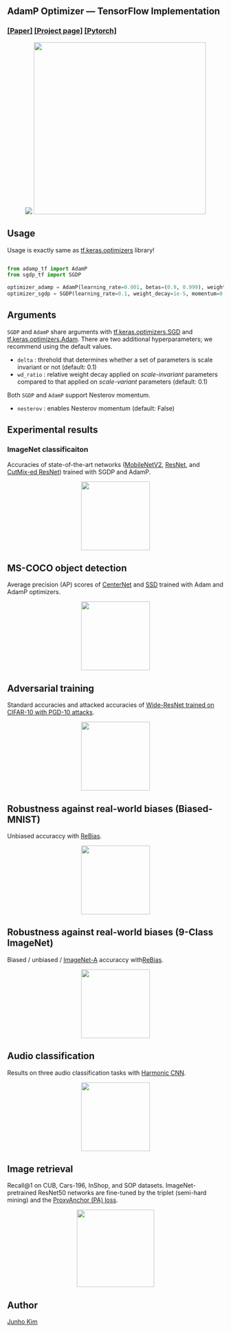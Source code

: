## AdamP Optimizer &mdash; TensorFlow Implementation
### [[Paper]](https://arxiv.org/abs/2006.08217) [[Project page]](https://clovaai.github.io/AdamP/) [[Pytorch]](https://github.com/clovaai/AdamP)

<div align="center">
  <img src=https://clovaai.github.io/AdamP/static/img/projection.svg>
  <img src=https://clovaai.github.io/AdamP/static/img/algorithms.svg height=400px>
</div>

## Usage
Usage is exactly same as [tf.keras.optimizers](https://www.tensorflow.org/api_docs/python/tf/keras/optimizers) library!
```python

from adamp_tf import AdamP
from sgdp_tf import SGDP

optimizer_adamp = AdamP(learning_rate=0.001, betas=(0.9, 0.999), weight_decay=1e-2)
optimizer_sgdp = SGDP(learning_rate=0.1, weight_decay=1e-5, momentum=0.9, nesterov=True)

```

## Arguments
`SGDP` and `AdamP` share arguments with [tf.keras.optimizers.SGD](https://www.tensorflow.org/api_docs/python/tf/keras/optimizers/SGD) and [tf.keras.optimizers.Adam](https://www.tensorflow.org/api_docs/python/tf/keras/optimizers/Adam).
There are two additional hyperparameters; we recommend using the default values.
- `delta` : threhold that determines whether a set of parameters is scale invariant or not (default: 0.1)
- `wd_ratio` : relative weight decay applied on _scale-invariant_ parameters compared to that applied on _scale-variant_ parameters (default: 0.1)

Both `SGDP` and `AdamP` support Nesterov momentum.
- `nesterov` : enables Nesterov momentum (default: False)

## Experimental results
### ImageNet classificaiton
Accuracies of state-of-the-art networks ([MobileNetV2](https://arxiv.org/abs/1801.04381), [ResNet](https://arxiv.org/abs/1512.03385), and [CutMix-ed ResNet](https://arxiv.org/abs/1905.04899)) trained with SGDP and AdamP.
<div align="center">
  <img src=https://clovaai.github.io/AdamP/static/img/table01.svg height=160px>
</div>

## MS-COCO object detection
Average precision (AP) scores of [CenterNet](https://arxiv.org/abs/1904.07850) and [SSD](https://arxiv.org/abs/1512.02325) trained with Adam and AdamP optimizers.
<div align="center">
  <img src=https://clovaai.github.io/AdamP/static/img/table03.svg height=160px>
</div>

## Adversarial training
Standard accuracies and attacked accuracies of [Wide-ResNet trained on CIFAR-10 with PGD-10 attacks](https://github.com/louis2889184/pytorch-adversarial-training).
<div align="center">
  <img src=https://clovaai.github.io/AdamP/static/img/table04_0.svg height=160px>
</div>

## Robustness against real-world biases (Biased-MNIST)
Unbiased accuraccy with [ReBias](https://arxiv.org/abs/1910.02806).
<div align="center">
  <img src=https://clovaai.github.io/AdamP/static/img/table04_1.svg height=160px>
</div>

## Robustness against real-world biases (9-Class ImageNet)
Biased / unbiased / [ImageNet-A](https://arxiv.org/abs/1907.07174) accuraccy with[ReBias](https://arxiv.org/abs/1910.02806).
<div align="center">
  <img src=https://clovaai.github.io/AdamP/static/img/table05.svg height=160px>
</div>

## Audio classification
Results on three audio classification tasks with [Harmonic CNN](https://ccrma.stanford.edu/~urinieto/MARL/publications/ICASSP2020_Won.pdf).
<div align="center">
  <img src=https://clovaai.github.io/AdamP/static/img/table05.svg height=160px>
</div>

## Image retrieval
Recall@1 on CUB, Cars-196, InShop, and SOP datasets. ImageNet-pretrained ResNet50 networks are fine-tuned by the triplet (semi-hard mining) and the [ProxyAnchor (PA) loss](https://arxiv.org/abs/2003.13911).
<div align="center">
  <img src=https://clovaai.github.io/AdamP/static/img/table06.svg height=180px>
</div>

## Author
[Junho Kim](http://bit.ly/jhkim_ai)
